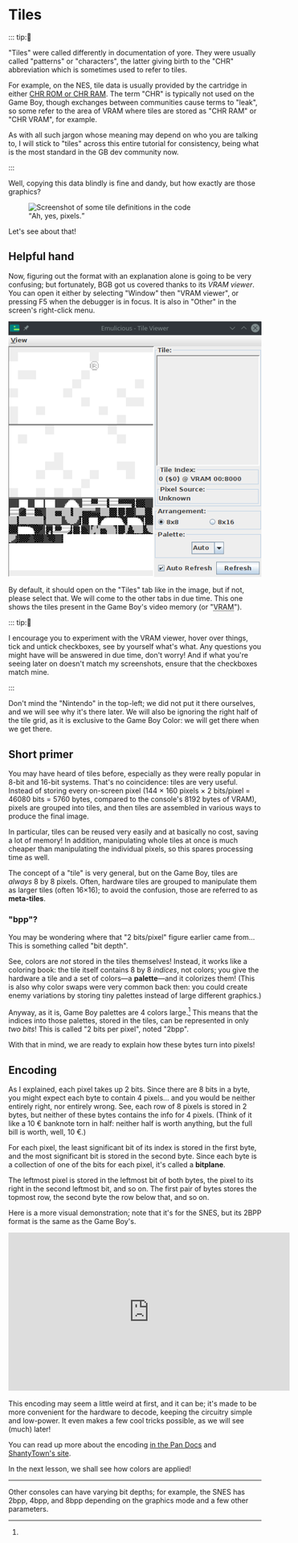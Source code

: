 # Tiles

::: tip:💭

"Tiles" were called differently in documentation of yore.
They were usually called "patterns" or "characters", the latter giving birth to the "CHR" abbreviation which is sometimes used to refer to tiles.

For example, on the NES, tile data is usually provided by the cartridge in either [CHR ROM or CHR RAM](http://wiki.nesdev.com/w/index.php/CHR_ROM_vs._CHR_RAM).
The term "CHR" is typically not used on the Game Boy, though exchanges between communities cause terms to "leak", so some refer to the area of VRAM where tiles are stored as "CHR RAM" or "CHR VRAM", for example.

As with all such jargon whose meaning may depend on who you are talking to, I will stick to "tiles" across this entire tutorial for consistency, being what is the most standard in the GB dev community now.

:::

Well, copying this data blindly is fine and dandy, but how exactly are those graphics?

<figure>
  <img src="../assets/img/ah_yes_pixels.png" alt="Screenshot of some tile definitions in the code">
  <figcaption><q>Ah, yes, pixels.</q></figcaption>
</figure>

Let's see about that!

## Helpful hand

Now, figuring out the format with an explanation alone is going to be very confusing; but fortunately, BGB got us covered thanks to its *VRAM viewer*.
You can open it either by selecting "Window" then "VRAM viewer", or pressing F5 when the debugger is in focus.
It is also in "Other" in the screen's right-click menu.

![Screenshot of the VRAM viewer's "Tiles" tab](../assets/img/vram_viewer.png)

By default, it should open on the "Tiles" tab like in the image, but if not, please select that.
We will come to the other tabs in due time.
This one shows the tiles present in the Game Boy's video memory (or "<abbr title="Video RAM">VRAM</abbr>").

::: tip:🤔

I encourage you to experiment with the VRAM viewer, hover over things, tick and untick checkboxes, see by yourself what's what. Any questions you might have will be answered in due time, don't worry! And if what you're seeing later on doesn't match my screenshots, ensure that the checkboxes match mine.

:::

Don't mind the "Nintendo" in the top-left; we did not put it there ourselves, and we will see why it's there later.
We will also be ignoring the right half of the tile grid, as it is exclusive to the Game Boy Color: we will get there when we get there.

## Short primer

You may have heard of tiles before, especially as they were really popular in 8-bit and 16-bit systems.
That's no coincidence: tiles are very useful.
Instead of storing every on-screen pixel (144 × 160 pixels × 2 bits/pixel = 46080 bits = 5760 bytes, compared to the console's 8192 bytes of VRAM), pixels are grouped into tiles, and then tiles are assembled in various ways to produce the final image.

In particular, tiles can be reused very easily and at basically no cost, saving a lot of memory!
In addition, manipulating whole tiles at once is much cheaper than manipulating the individual pixels, so this spares processing time as well.

The concept of a "tile" is very general, but on the Game Boy, tiles are *always* 8 by 8 pixels.
Often, hardware tiles are grouped to manipulate them as larger tiles (often 16×16); to avoid the confusion, those are referred to as **meta-tiles**.

### "bpp"?

You may be wondering where that "2 bits/pixel" figure earlier came from...
This is something called "bit depth".

See, colors are *not* stored in the tiles themselves!
Instead, it works like a coloring book: the tile itself contains 8 by 8 *indices*, not colors; you give the hardware a tile and a set of colors—a **palette**—and it colorizes them!
(This is also why color swaps were very common back then: you could create enemy variations by storing tiny palettes instead of large different graphics.)

Anyway, as it is, Game Boy palettes are 4 colors large.[^pal_size]
This means that the indices into those palettes, stored in the tiles, can be represented in only *two bits*!
This is called "2 bits per pixel", noted "2bpp".

With that in mind, we are ready to explain how these bytes turn into pixels!

## Encoding

As I explained, each pixel takes up 2 bits.
Since there are 8 bits in a byte, you might expect each byte to contain 4 pixels... and you would be neither entirely right, nor entirely wrong.
See, each row of 8 pixels is stored in 2 bytes, but neither of these bytes contains the info for 4 pixels.
(Think of it like a 10 € banknote torn in half: neither half is worth anything, but the full bill is worth, well, 10 €.)

For each pixel, the least significant bit of its index is stored in the first byte, and the most significant bit is stored in the second byte.
Since each byte is a collection of one of the bits for each pixel, it's called a **bitplane**.

The leftmost pixel is stored in the leftmost bit of both bytes, the pixel to its right in the second leftmost bit, and so on.
The first pair of bytes stores the topmost row, the second byte the row below that, and so on.

Here is a more visual demonstration; note that it's for the SNES, but its 2BPP format is the same as the Game Boy's.

<iframe width="560" height="315" src="https://www.youtube-nocookie.com/embed/57ibhDU2SAI?start=149" title="YouTube video player" frameborder="0" allow="accelerometer; autoplay; clipboard-write; encrypted-media; gyroscope; picture-in-picture" allowfullscreen></iframe>

This encoding may seem a little weird at first, and it can be; it's made to be more convenient for the hardware to decode, keeping the circuitry simple and low-power.
It even makes a few cool tricks possible, as we will see (much) later!

You can read up more about the encoding [in the Pan Docs](https://gbdev.io/pandocs/Tile_Data.html) and [ShantyTown's site](https://www.huderlem.com/demos/gameboy2bpp.html).

In the next lesson, we shall see how colors are applied!

---

[^pal_size]:
Other consoles can have varying bit depths; for example, the SNES has 2bpp, 4bpp, and 8bpp depending on the graphics mode and a few other parameters.

